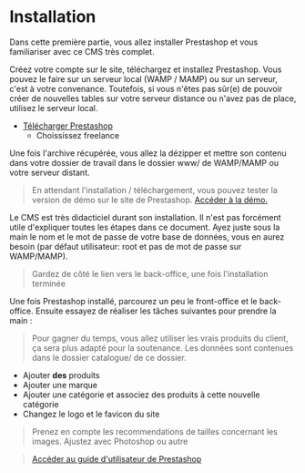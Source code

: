 # Installation

Dans cette première partie, vous allez installer Prestashop et vous familiariser avec ce CMS très complet.

Créez votre compte sur le site, téléchargez et installez Prestashop. Vous pouvez le faire sur un serveur local (WAMP / MAMP) ou sur un serveur, c'est à votre convenance. Toutefois, si vous n'êtes pas sûr(e) de pouvoir créer de nouvelles tables sur votre serveur distance ou n'avez pas de place, utilisez le serveur local.
- [Télécharger Prestashop](https://www.prestashop.com/fr/telecharger)
    - Choississez freelance

Une fois l'archive récupérée, vous allez la dézipper et mettre son contenu dans votre dossier de travail dans le dossier www/ de WAMP/MAMP ou votre serveur distant. 

> En attendant l'installation / téléchargement, vous pouvez tester la version de démo sur le site de Prestashop. [Accéder à la démo.](https://demo.prestashop.com/#/en/front)

Le CMS est très didacticiel durant son installation. Il n'est pas forcément utile d'expliquer toutes les étapes dans ce document. Ayez juste sous la main le nom et le mot de passe de votre base de données, vous en aurez besoin (par défaut utilisateur: root et pas de mot de passe sur WAMP/MAMP).

> Gardez de côté le lien vers le back-office, une fois l'installation terminée

Une fois Prestashop installé, parcourez un peu le front-office et le back-office. Ensuite essayez de réaliser les tâches suivantes pour prendre la main :
> Pour gagner du temps, vous allez utiliser les vrais produits du client, ça sera plus adapté pour la soutenance. Les données sont contenues dans le dossier catalogue/ de ce dossier.
- Ajouter **des** produits
- Ajouter une marque
- Ajouter une catégorie et associez des produits à cette nouvelle catégorie
- Changez le logo et le favicon du site

> Prenez en compte les recommendations de tailles concernant les images. Ajustez avec Photoshop ou autre

> [Accéder au guide d'utilisateur de Prestashop](https://docs.prestashop-project.org/v.8-documentation/guide-utilisateur/premiers-pas)